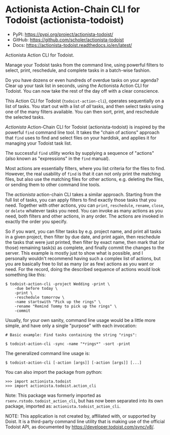 
Actionista Action-Chain CLI for Todoist (actionista-todoist)
============================================================

* PyPI: https://pypi.org/project/actionista-todoist/
* GitHub: https://github.com/scholer/actionista-todoist
* Docs: https://actionista-todoist.readthedocs.io/en/latest/


Actionista Action CLI for Todoist.

Manage your Todoist tasks from the command line, using powerful filters to
select, print, reschedule, and complete tasks in a batch-wise fashion.

Do you have dozens or even hundreds of overdue tasks on your agenda?
Clear up your task list in seconds, using the Actionista Action CLI for Todoist.
You can now take the rest of the day off with a clear conscience.

This Action CLI for Todoist (`todoist-action-cli`), operates sequentially on a list of tasks.
You start out with a list of *all* tasks, and then select tasks using one of the many
filters available. You can then sort, print, and reschedule the selected tasks.

*Actionista* Action-Chain CLI for Todoist (actionista-todoist)
is inspired by the powerful `find` command line tool. It takes the "chain of actions"
approach that `find` uses to find and select files on your harddisk,
and applies it for managing your Todoist task list.

The successful `find` utility works by supplying a sequence of "actions"
(also known as "expressions" in the `find` manual).

Most actions are essentially filters, where you list criteria for the files to find.
However, the real usability of `find` is that it can not only print the matching files,
but also use the matching files for other actions, e.g. deleting the files,
or sending them to other command line tools.

The *actionista* action-chain CLI takes a similar approach.
Starting from the full list of tasks, you can apply filters to find exactly those tasks that you need.
Together with other actions, you can `print`, `reschedule`, `rename`, `close`, or `delete`
whatever tasks you need.
You can invoke as many actions as you need, both filters and other actions, in any order.
The actions are invoked in exactly the order you specify.


So if you want, you can filter tasks by e.g. project name, and print all tasks in a given project,
then filter by due date, and print again, then reschedule the tasks that were just printed,
then filter by exact name, then mark that (or those) remaining task(s) as complete,
and finally commit the changes to the server.
This example is mostly just to show what is possible,
and I personally wouldn't recommend having such a complex list of actions,
but you are basically free to list as many (or as few) actions as you want or need.
For the record, doing the described sequence of actions would look something like this:

    $ todoist-action-cli -project Wedding -print \
        -due before today \
        -print \
        -reschedule tomorrow \
        -name startswith "Pick up the rings" \
        -rename "Remind Tommy to pick up the rings" \
        -commit


Usually, for your own sanity, command line usage would be a little more simple, and have only a single "purpose"
with each invocation:

    # Basic example: Find tasks containing the string "rings":

    $ todoist-action-cli -sync -name "*rings*" -sort -print



The generalized command line usage is:

    $ todoist-action-cli [-action [args]] [-action [args]] [...]


You can also import the package from python:

    >>> import actionista.todoist
    >>> import actionista.todoist.action_cli

Note: This package was formerly imported as ``rsenv.rstodo.todoist_action_cli``,
but has now been separated into its own package, imported as: ``actionista.todoist_action_cli``.


NOTE: This application is not created by, affiliated with, or supported by Doist.
It is a third-party command line utility that is making use of the official Todoist API,
as documented by https://developer.todoist.com/sync/v8/.

